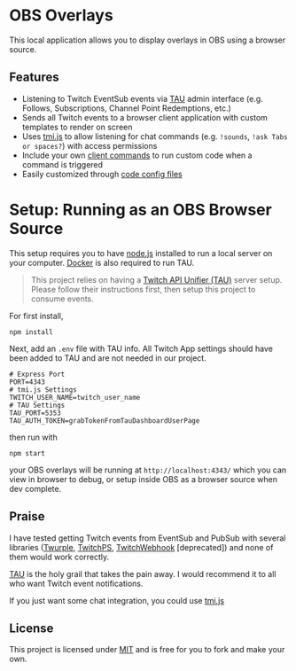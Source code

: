 # OBS Overlays

This local application allows you to display overlays in OBS using a browser source. 

## Features

- Listening to Twitch EventSub events via [TAU](https://github.com/Team-TAU/tau) admin interface (e.g. Follows, Subscriptions, Channel Point Redemptions, etc.)
- Sends all Twitch events to a browser client application with custom templates to render on screen
- Uses [tmi.js](https://tmijs.com/) to allow listening for chat commands (e.g. `!sounds`, `!ask Tabs or spaces?`) with access permissions
- Include your own [client commands](./DEV.md#Client+Commands) to run custom code when a command is triggered
- Easily customized through [code config files](./CONFIG.md)

# Setup: Running as an OBS Browser Source

This setup requires you to have [node.js](https://nodejs.org/) installed to run a local server on your computer. [Docker](https://www.docker.com/) is also required to run TAU.

> This project relies on having a [Twitch API Unifier (TAU)](https://github.com/Team-TAU/tau) server setup. Please follow their instructions first, then setup this project to consume events.

For first install,

```
npm install
```

Next, add an `.env` file with TAU info. All Twitch App settings should have been added to TAU and are not needed in our project.

```
# Express Port
PORT=4343
# tmi.js Settings
TWITCH_USER_NAME=twitch_user_name
# TAU Settings
TAU_PORT=5353
TAU_AUTH_TOKEN=grabTokenFromTauDashboardUserPage
```

then run with

```
npm start
```

your OBS overlays will be running at `http://localhost:4343/` which you can view in browser to debug, or setup inside OBS as a browser source when dev complete.

## Praise

I have tested getting Twitch events from EventSub and PubSub with several libraries ([Twurple](https://twurple.js.org/), [TwitchPS](https://www.npmjs.com/package/twitchps), [TwitchWebhook](https://www.npmjs.com/package/twitch-webhook) \[deprecated\]) and none of them would work correctly.

[TAU](https://github.com/Team-TAU/tau) is the holy grail that takes the pain away. I would recommend it to all who want Twitch event notifications.

If you just want some chat integration, you could use [tmi.js](https://tmijs.com/)

## License

This project is licensed under [MIT](LICENSE) and is free for you to fork and make your own.